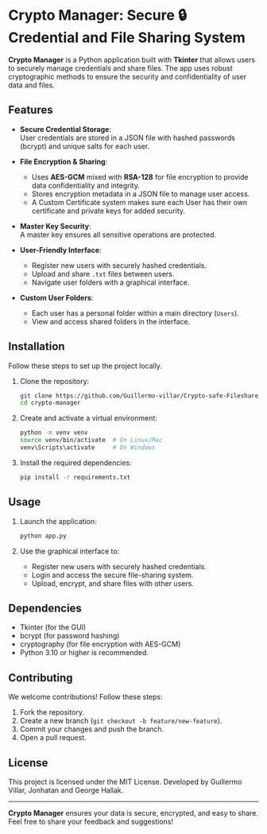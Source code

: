 # Crypto Manager: Secure 🔒 Credential and File Sharing System

**Crypto Manager** is a Python application built with **Tkinter** that allows users to securely manage credentials and share files. The app uses robust cryptographic methods to ensure the security and confidentiality of user data and files.

## Features

- **Secure Credential Storage**:  
  User credentials are stored in a JSON file with hashed passwords (bcrypt) and unique salts for each user.

- **File Encryption & Sharing**:  
  - Uses **AES-GCM** mixed with **RSA-128** for file encryption to provide data confidentiality and integrity.  
  - Stores encryption metadata in a JSON file to manage user access.
  - A Custom Certificate system makes sure each User has their own certificate and private keys for added security.

- **Master Key Security**:  
  A master key ensures all sensitive operations are protected.

- **User-Friendly Interface**:  
  - Register new users with securely hashed credentials.  
  - Upload and share `.txt` files between users.  
  - Navigate user folders with a graphical interface.  

- **Custom User Folders**:  
  - Each user has a personal folder within a main directory (`Users`).  
  - View and access shared folders in the interface.  

## Installation

Follow these steps to set up the project locally.

1. Clone the repository:

    ```bash
    git clone https://github.com/Guillermo-villar/Crypto-safe-Fileshare-App.git
    cd crypto-manager
    ```

2. Create and activate a virtual environment:

    ```bash
    python -m venv venv
    source venv/bin/activate  # On Linux/Mac
    venv\Scripts\activate     # On Windows
    ```

3. Install the required dependencies:

    ```bash
    pip install -r requirements.txt
    ```

## Usage

1. Launch the application:

    ```bash
    python app.py
    ```

2. Use the graphical interface to:  
   - Register new users with securely hashed credentials.  
   - Login and access the secure file-sharing system.  
   - Upload, encrypt, and share files with other users.  

## Dependencies

- Tkinter (for the GUI)
- bcrypt (for password hashing)
- cryptography (for file encryption with AES-GCM)
- Python 3.10 or higher is recommended.

## Contributing

We welcome contributions! Follow these steps:  
1. Fork the repository.  
2. Create a new branch (`git checkout -b feature/new-feature`).  
3. Commit your changes and push the branch.  
4. Open a pull request.  

## License

This project is licensed under the MIT License. Developed by Guillermo Villar, Jonhatan and George Hallak.

---

**Crypto Manager** ensures your data is secure, encrypted, and easy to share. Feel free to share your feedback and suggestions!

